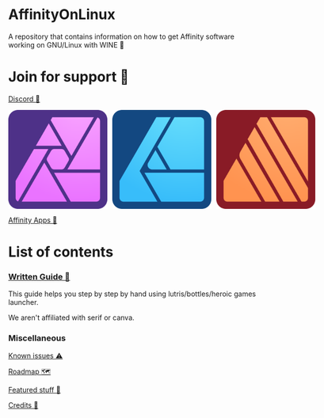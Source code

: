 # AffinityOnLinux

A repository that contains information on how to get Affinity software working on GNU/Linux with WINE 🐧

# Join for support 🤝

[Discord 💬](https://discord.gg/t5V9ecpJWZ)

<div style="display: flex; gap: 10px; align-items: center;">
  <img src="/Assets/Icons/Photo.svg" width="200"/>
  <img src="/Assets/Icons/Designer.svg" width="200"/>
  <img src="/Assets/Icons/Publisher.svg" width="200"/>
</div>

[Affinity Apps 📢](https://affinity.serif.com)

# List of contents

### [Written Guide 📕](/Guides/)

This guide helps you step by step by hand using lutris/bottles/heroic games launcher.

We aren't affiliated with serif or canva.

### Miscellaneous

[Known issues ⚠️](/Known-issues.md)

[Roadmap 🗺️](/Roadmap.md)

[Featured stuff 🎨](/Featured/FEATURED-1.MD)

[Credits 📜 ](/Credits.md)
